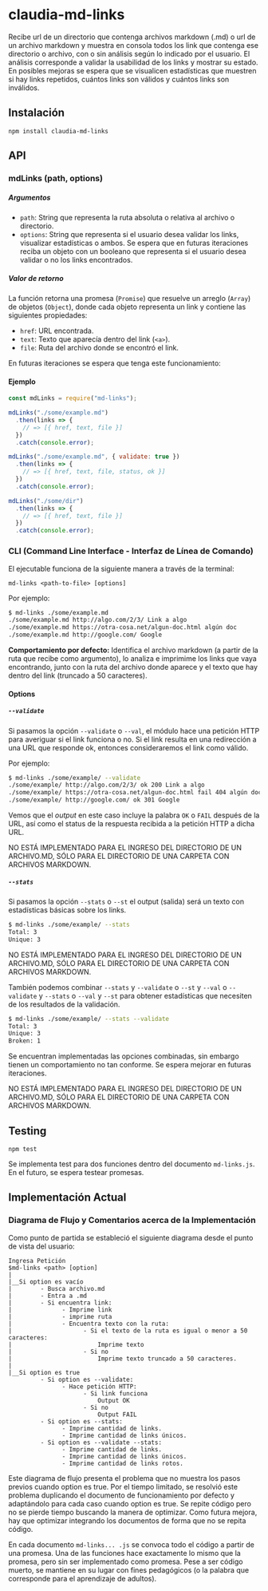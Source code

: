 # claudia-md-links

Recibe url de un directorio que contenga archivos markdown (.md) o url de un archivo markdown y muestra en consola todos los link que contenga ese directorio o archivo, con o sin análisis según lo indicado por el usuario. El análisis corresponde a validar la usabilidad de los links y mostrar su estado. En posibles mejoras se espera que se visualicen estadísticas que muestren si hay links repetidos, cuántos links son válidos y cuántos links son inválidos. 

## Instalación

```
npm install claudia-md-links
```

## API

### mdLinks (path, options)

##### Argumentos

- `path`: String que representa la ruta absoluta o relativa al archivo o directorio.
- `options`: String que representa si el usuario desea validar los links, visualizar estadísticas o ambos. Se espera que en futuras iteraciones reciba un objeto con un booleano que representa si el usuario desea validar o no los links encontrados.

##### Valor de retorno

La función retorna una promesa (`Promise`) que resuelve un arreglo
(`Array`) de objetos (`Object`), donde cada objeto representa un link y contiene
las siguientes propiedades:

- `href`: URL encontrada.
- `text`: Texto que aparecía dentro del link (`<a>`).
- `file`: Ruta del archivo donde se encontró el link.

En futuras iteraciones se espera que tenga este funcionamiento:

#### Ejemplo

```js
const mdLinks = require("md-links");

mdLinks("./some/example.md")
  .then(links => {
    // => [{ href, text, file }]
  })
  .catch(console.error);

mdLinks("./some/example.md", { validate: true })
  .then(links => {
    // => [{ href, text, file, status, ok }]
  })
  .catch(console.error);

mdLinks("./some/dir")
  .then(links => {
    // => [{ href, text, file }]
  })
  .catch(console.error);
```

### CLI (Command Line Interface - Interfaz de Línea de Comando)

El ejecutable funciona de la siguiente manera a través de la terminal:

`md-links <path-to-file> [options]`

Por ejemplo:

```sh
$ md-links ./some/example.md
./some/example.md http://algo.com/2/3/ Link a algo
./some/example.md https://otra-cosa.net/algun-doc.html algún doc
./some/example.md http://google.com/ Google
```

**Comportamiento por defecto:** Identifica el archivo markdown (a partir de la ruta que recibe como argumento), lo analiza e imprimime los links que vaya encontrando, junto con la ruta del archivo donde aparece y el texto que hay dentro del link (truncado a 50 caracteres).

#### Options

##### `--validate`

Si pasamos la opción `--validate` o `--val`, el módulo hace una petición HTTP para averiguar si el link funciona o no. Si el link resulta en una redirección a una URL que responde ok, entonces consideraremos el link como válido.

Por ejemplo:

```sh
$ md-links ./some/example/ --validate
./some/example/ http://algo.com/2/3/ ok 200 Link a algo
./some/example/ https://otra-cosa.net/algun-doc.html fail 404 algún doc
./some/example/ http://google.com/ ok 301 Google
```

Vemos que el _output_ en este caso incluye la palabra `OK` o `FAIL` después de la URL, así como el status de la respuesta recibida a la petición HTTP a dicha URL.

NO ESTÁ IMPLEMENTADO PARA EL INGRESO DEL DIRECTORIO DE UN  ARCHIVO.MD, SÓLO PARA EL DIRECTORIO DE UNA CARPETA CON ARCHIVOS MARKDOWN.

##### `--stats`

Si pasamos la opción `--stats` o `--st` el output (salida) será un texto con estadísticas básicas sobre los links.

```sh
$ md-links ./some/example/ --stats
Total: 3
Unique: 3
```

NO ESTÁ IMPLEMENTADO PARA EL INGRESO DEL DIRECTORIO DE UN  ARCHIVO.MD, SÓLO PARA EL DIRECTORIO DE UNA CARPETA CON ARCHIVOS MARKDOWN.

También podemos combinar `--stats` y `--validate` o `--st` y `--val` o `--validate` y `--stats` o `--val` y `--st` para obtener estadísticas que necesiten de los resultados de la validación.

```sh
$ md-links ./some/example/ --stats --validate
Total: 3
Unique: 3
Broken: 1
```

Se encuentran implementadas las opciones combinadas, sin embargo tienen un comportamiento no tan conforme. Se espera mejorar en futuras iteraciones.

NO ESTÁ IMPLEMENTADO PARA EL INGRESO DEL DIRECTORIO DE UN  ARCHIVO.MD, SÓLO PARA EL DIRECTORIO DE UNA CARPETA CON ARCHIVOS MARKDOWN.

## Testing

```
npm test
```

Se implementa test para dos funciones dentro del documento `md-links.js`. En el futuro, se espera testear promesas.


## Implementación Actual

### Diagrama de Flujo y Comentarios acerca de la Implementación

Como punto de partida se estableció el siguiente diagrama desde el punto de vista del usuario:

```
Ingresa Petición
$md-links <path> [option]
|
|__Si option es vacío
|        - Busca archivo.md
|        - Entra a .md
|        - Si encuentra link:
|              - Imprime link
|              - imprime ruta
|              - Encuentra texto con la ruta:
|                    - Si el texto de la ruta es igual o menor a 50 caracteres:
|                        Imprime texto
|                    - Si no
|                        Imprime texto truncado a 50 caracteres.
|
|__Si option es true
         - Si option es --validate:
               - Hace petición HTTP:
                     - Si link funciona
                         Output OK
                     - Si no
                         Output FAIL
         - Si option es --stats:
               - Imprime cantidad de links.
               - Imprime cantidad de links únicos.
         - Si option es --validate --stats:
               - Imprime cantidad de links.
               - Imprime cantidad de links únicos.
               - Imprime cantidad de links rotos.
```

Este diagrama de flujo presenta el problema que no muestra los pasos previos cuando option es true. Por el tiempo limitado, se resolvió este problema duplicando el documento de funcionamiento por defecto y adaptándolo para cada caso cuando option es true. Se repite código pero no se pierde tiempo buscando la manera de optimizar. Como futura mejora, hay que optimizar integrando los documentos de forma que no se repita código.

En cada documento `md-links... .js` se convoca todo el código a partir de una promesa. Una de las funciones hace exactamente lo mismo que la promesa, pero sin ser implementado como promesa. Pese a ser código muerto, se mantiene en su lugar con fines pedagógicos (o la palabra que corresponde para el aprendizaje de adultos).
